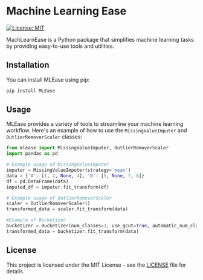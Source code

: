 # Machine Learning Ease

[![License: MIT](https://img.shields.io/badge/License-MIT-yellow.svg)](https://opensource.org/licenses/MIT)

MachLearnEase is a Python package that simplifies machine learning tasks by providing easy-to-use tools and utilities.

## Installation

You can install MLEase using pip:

```bash
pip install MLEase
```

## Usage

MLEase provides a variety of tools to streamline your machine learning workflow. Here's an example of how to use the `MissingValueImputer` and `OutlierRemoverScaler` classes:

```python
from mlease import MissingValueImputer, OutlierRemoverScaler
import pandas as pd

# Example usage of MissingValueImputer
imputer = MissingValueImputer(strategy='mean')
data = {'A': [1, 2, None, 4], 'B': [5, None, 7, 8]}
df = pd.DataFrame(data)
imputed_df = imputer.fit_transform(df)

# Example usage of OutlierRemoverScaler
scaler = OutlierRemoverScaler()
transformed_data = scaler.fit_transform(data)

#Example of Bucketizer
bucketizer = Bucketizer(num_classes=3, use_qcut=True, automatic_num_classes=True)
transformed_data = bucketizer.fit_transform(data)
```

## License

This project is licensed under the MIT License - see the [LICENSE](LICENSE) file for details.
